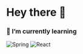 # Hey there 👋

<!--
**saurabhshalu/saurabhshalu** is a ✨ _special_ ✨ repository because its `README.md` (this file) appears on your GitHub profile.

Here are some ideas to get you started:

- 🔭 I’m currently working on ...
- 🌱 I’m currently learning ...
- 👯 I’m looking to collaborate on ...
- 🤔 I’m looking for help with ...
- 💬 Ask me about ...
- 📫 How to reach me: ...
- 😄 Pronouns: ...
- ⚡ Fun fact: ...
-->

### 🌱 I’m currently learning

![Spring](https://img.shields.io/badge/-Spring-gray?style=flat-square&logo=spring "Spring") ![React](https://img.shields.io/badge/-React-gray?style=flat-square&logo=react "React")
